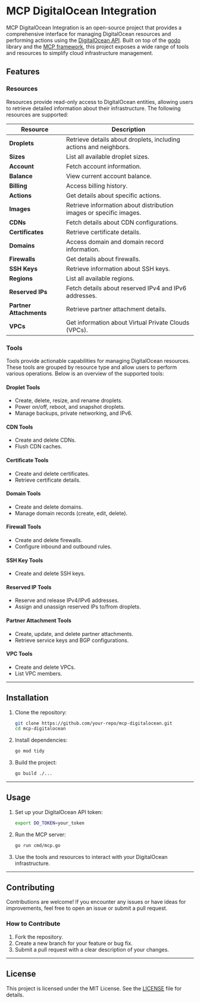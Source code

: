 # MCP DigitalOcean Integration

MCP DigitalOcean Integration is an open-source project that provides a comprehensive interface for managing DigitalOcean resources and performing actions using the [DigitalOcean API](https://docs.digitalocean.com/reference/api/). Built on top of the [godo](https://github.com/digitalocean/godo) library and the [MCP framework](https://github.com/mark3labs/mcp-go), this project exposes a wide range of tools and resources to simplify cloud infrastructure management.

## Features

### Resources

Resources provide read-only access to DigitalOcean entities, allowing users to retrieve detailed information about their infrastructure. The following resources are supported:

| **Resource**            | **Description**                                                                 |
|--------------------------|---------------------------------------------------------------------------------|
| **Droplets**             | Retrieve details about droplets, including actions and neighbors.              |
| **Sizes**                | List all available droplet sizes.                                              |
| **Account**              | Fetch account information.                                                     |
| **Balance**              | View current account balance.                                                  |
| **Billing**              | Access billing history.                                                        |
| **Actions**              | Get details about specific actions.                                            |
| **Images**               | Retrieve information about distribution images or specific images.             |
| **CDNs**                 | Fetch details about CDN configurations.                                        |
| **Certificates**         | Retrieve certificate details.                                                  |
| **Domains**              | Access domain and domain record information.                                   |
| **Firewalls**            | Get details about firewalls.                                                   |
| **SSH Keys**             | Retrieve information about SSH keys.                                           |
| **Regions**              | List all available regions.                                                    |
| **Reserved IPs**         | Fetch details about reserved IPv4 and IPv6 addresses.                          |
| **Partner Attachments**  | Retrieve partner attachment details.                                           |
| **VPCs**                 | Get information about Virtual Private Clouds (VPCs).                          |

### Tools

Tools provide actionable capabilities for managing DigitalOcean resources. These tools are grouped by resource type and allow users to perform various operations. Below is an overview of the supported tools:

#### Droplet Tools
- Create, delete, resize, and rename droplets.
- Power on/off, reboot, and snapshot droplets.
- Manage backups, private networking, and IPv6.

#### CDN Tools
- Create and delete CDNs.
- Flush CDN caches.

#### Certificate Tools
- Create and delete certificates.
- Retrieve certificate details.

#### Domain Tools
- Create and delete domains.
- Manage domain records (create, edit, delete).

#### Firewall Tools
- Create and delete firewalls.
- Configure inbound and outbound rules.

#### SSH Key Tools
- Create and delete SSH keys.

#### Reserved IP Tools
- Reserve and release IPv4/IPv6 addresses.
- Assign and unassign reserved IPs to/from droplets.

#### Partner Attachment Tools
- Create, update, and delete partner attachments.
- Retrieve service keys and BGP configurations.

#### VPC Tools
- Create and delete VPCs.
- List VPC members.

---

## Installation

1. Clone the repository:
   ```bash
   git clone https://github.com/your-repo/mcp-digitalocean.git
   cd mcp-digitalocean
   ```

2. Install dependencies:
   ```bash
   go mod tidy
   ```

3. Build the project:
   ```bash
   go build ./...
   ```

---

## Usage

1. Set up your DigitalOcean API token:
   ```bash
   export DO_TOKEN=your_token
   ```

2. Run the MCP server:
   ```bash
   go run cmd/mcp.go
   ```

3. Use the tools and resources to interact with your DigitalOcean infrastructure.

---

## Contributing

Contributions are welcome! If you encounter any issues or have ideas for improvements, feel free to open an issue or submit a pull request.

### How to Contribute
1. Fork the repository.
2. Create a new branch for your feature or bug fix.
3. Submit a pull request with a clear description of your changes.

---

## License

This project is licensed under the MIT License. See the [LICENSE](LICENSE) file for details.
